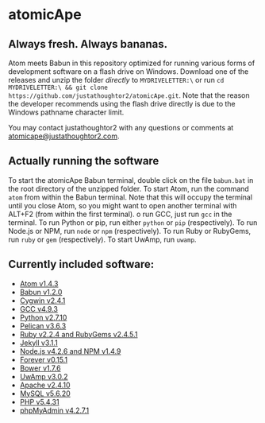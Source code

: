 # atomicApe
## Always fresh. Always bananas.
Atom meets Babun in this repository optimized for running various forms of development software on a flash drive on Windows. Download one of the releases and unzip the folder *directly* to `MYDRIVELETTER:\` or run `cd MYDRIVELETTER:\ && git clone https://github.com/justathoughtor2/atomicApe.git`. Note that the reason the developer recommends using the flash drive directly is due to the Windows pathname character limit.

You may contact justathoughtor2 with any questions or comments at [atomicape@justathoughtor2.com](mailto:atomicape@justathoughtor2.com).

## Actually running the software
To start the atomicApe Babun terminal, double click on the file `babun.bat` in the root directory of the unzipped folder. To start Atom, run the command `atom` from within the Babun terminal. Note that this will occupy the terminal until you close Atom, so you might want to open another terminal with ALT+F2 (from within the first terminal). o run GCC, just run `gcc` in the terminal. To run Python or pip, run either `python` or `pip` (respectively). To run Node.js or NPM, run `node` or `npm` (respectively). To run Ruby or RubyGems, run `ruby` or `gem` (respectively). To start UwAmp, run `uwamp`.

## Currently included software:
+ [Atom v1.4.3](https://atom.io/)
+ [Babun v1.2.0](https://github.com/babun/babun)
+ [Cygwin v2.4.1](https://cygwin.com/)
+ [GCC v4.9.3](https://gcc.gnu.org/)
+ [Python v2.7.10](https://www.python.org/)
+ [Pelican v3.6.3](http://blog.getpelican.com/)
+ [Ruby v2.2.4 and RubyGems v2.4.5.1](https://www.ruby-lang.org/en/)
+ [Jekyll v3.1.1](https://jekyllrb.com/)
+ [Node.js v4.2.6 and NPM v1.4.9](https://nodejs.org/en/)
+ [Forever v0.15.1](https://github.com/foreverjs/forever)
+ [Bower v1.7.6](https://github.com/bower/bower)
+ [UwAmp v3.0.2](http://www.uwamp.com/en/)
+ [Apache v2.4.10](http://www.apache.org/)
+ [MySQL v5.6.20](https://www.mysql.com/)
+ [PHP v5.4.31](https://secure.php.net/)
+ [phpMyAdmin v4.2.7.1](https://www.phpmyadmin.net/)
